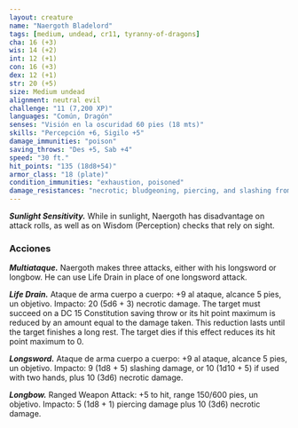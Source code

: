 ```yaml
---
layout: creature
name: "Naergoth Bladelord"
tags: [medium, undead, cr11, tyranny-of-dragons]
cha: 16 (+3)
wis: 14 (+2)
int: 12 (+1)
con: 16 (+3)
dex: 12 (+1)
str: 20 (+5)
size: Medium undead
alignment: neutral evil
challenge: "11 (7,200 XP)"
languages: "Común, Dragón"
senses: "Visión en la oscuridad 60 pies (18 mts)"
skills: "Percepción +6, Sigilo +5"
damage_immunities: "poison"
saving_throws: "Des +5, Sab +4"
speed: "30 ft."
hit_points: "135 (18d8+54)"
armor_class: "18 (plate)"
condition_immunities: "exhaustion, poisoned"
damage_resistances: "necrotic; bludgeoning, piercing, and slashing from nonmagical weapons that aren't silvered"
---
```


***Sunlight Sensitivity.*** While in sunlight, Naergoth has disadvantage on attack rolls, as well as on Wisdom (Perception) checks that rely on sight.

### Acciones

***Multiataque.*** Naergoth makes three attacks, either with his longsword or longbow. He can use Life Drain in place of one longsword attack.

***Life Drain.*** Ataque de arma cuerpo a cuerpo: +9 al ataque, alcance 5 pies, un objetivo. Impacto: 20 (5d6 + 3) necrotic damage. The target must succeed on a DC 15 Constitution saving throw or its hit point maximum is reduced by an amount equal to the damage taken. This reduction lasts until the target finishes a long rest. The target dies if this effect reduces its hit point maximum to 0.

***Longsword.*** Ataque de arma cuerpo a cuerpo: +9 al ataque, alcance 5 pies, un objetivo. Impacto: 9 (1d8 + 5) slashing damage, or 10 (1d10 + 5) if used with two hands, plus 10 (3d6) necrotic damage.

***Longbow.*** Ranged Weapon Attack: +5 to hit, range 150/600 pies, un objetivo. Impacto: 5 (1d8 + 1) piercing damage plus 10 (3d6) necrotic damage.